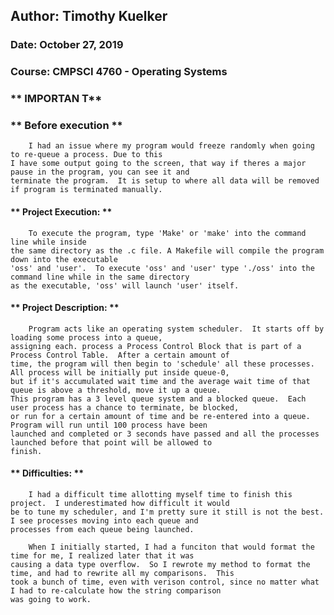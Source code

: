 ## Author:	Timothy Kuelker ##
### Date:	October 27, 2019 ###
### Course:	CMPSCI 4760 - Operating Systems ###


### ** IMPORTAN T** ###

### ** Before execution ** ###
		I had an issue where my program would freeze randomly when going to re-queue a process. Due to this
	I have some output going to the screen, that way if theres a major pause in the program, you can see it and
	terminate the program.  It is setup to where all data will be removed if program is terminated manually. 



#### ** Project Execution: ** ####
	
		To execute the program, type 'Make' or 'make' into the command line while inside
	the same directory as the .c file. A Makefile will compile the program down into the executable
	'oss' and 'user'.  To execute 'oss' and 'user' type './oss' into the command line while in the same directory
	as the executable, 'oss' will launch 'user' itself.


#### ** Project Description: ** ####

		Program acts like an operating system scheduler.  It starts off by loading some process into a queue,
	assigning each. process a Process Control Block that is part of a Process Control Table.  After a certain amount of
	time, the program will then begin to 'schedule' all these processes. All process will be initially put inside queue-0,
	but if it's accumulated wait time and the average wait time of that queue is above a threshold, move it up a queue. 
	This program has a 3 level queue system and a blocked queue.  Each user process has a chance to terminate, be blocked,
	or run for a certain amount of time and be re-entered into a queue.  Program will run until 100 process have been
	launched and completed or 3 seconds have passed and all the processes launched before that point will be allowed to
	finish.


#### ** Difficulties: ** ####

		I had a difficult time allotting myself time to finish this project.  I underestimated how difficult it would
	be to tune my scheduler, and I'm pretty sure it still is not the best.  I see processes moving into each queue and
	processes from each queue being launched.  

		When I initially started, I had a funciton that would format the time for me, I realized later that it was
	causing a data type overflow.  So I rewrote my method to format the time, and had to rewrite all my comparisons.  This
	took a bunch of time, even with verison control, since no matter what I had to re-calculate how the string comparison
	was going to work.

